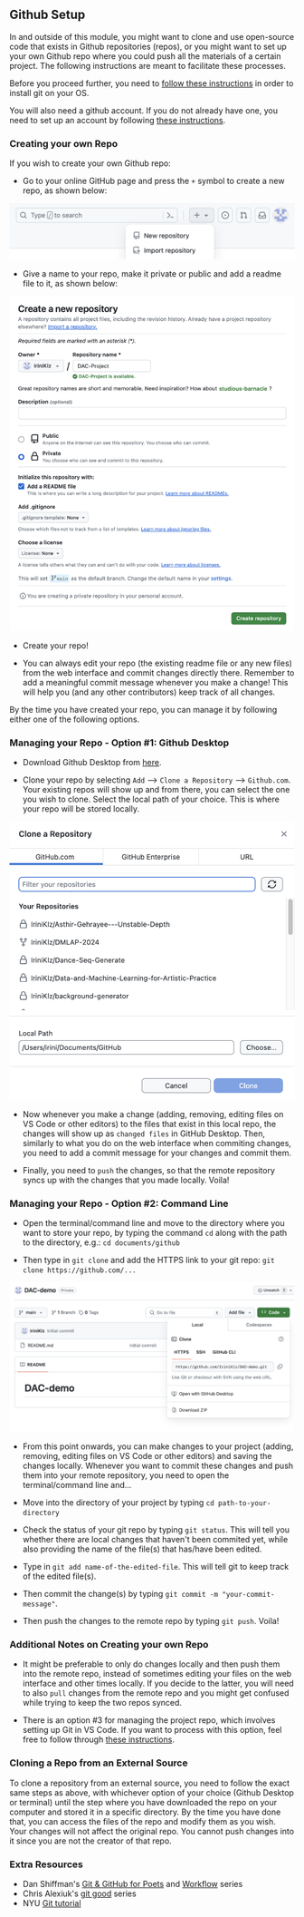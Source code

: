 ## **Github Setup**

In and outside of this module, you might want to clone and use open-source code that exists in Github repositories (repos), or you might want to set up your own Github repo where you could push all the materials of a certain project. The following instructions are meant to facilitate these processes.

Before you proceed further, you need to [follow these instructions](https://github.com/git-guides/install-git) in order to install git on your OS.

You will also need a github account. If you do not already have one, you need to set up an account by following [these instructions](https://docs.github.com/en/get-started/quickstart/creating-an-account-on-github).

### Creating your own Repo

If you wish to create your own Github repo:

- Go to your online GitHub page and press the `+` symbol to create a new repo, as shown below:

![close-up to the + symbol for creating new repo](images/create-new-repo-symbol.png)

- Give a name to your repo, make it private or public and add a readme file to it, as shown below:

![close-up to the + symbol for creating new repo](images/create-new-repo-setup.png)

- Create your repo!

- You can always edit your repo (the existing readme file or any new files) from the web interface and commit changes directly there. Remember to add a meaningful commit message whenever you make a change! This will help you (and any other contributors) keep track of all changes.

By the time you have created your repo, you can manage it by following either one of the following options.

### Managing your Repo - Option #1: Github Desktop

- Download Github Desktop from [here](https://desktop.github.com/).

- Clone your repo by selecting `Add` --> `Clone a Repository` --> `Github.com`. Your existing repos will show up and from there, you can select the one you wish to clone. Select the local path of your choice. This is where your repo will be stored locally.

![clone repo in Github Desktop](images/clone-repo.png)

- Now whenever you make a change (adding, removing, editing files on VS Code or other editors) to the files that exist in this local repo, the changes will show up as `changed files` in GitHub Desktop. Then, similarly to what you do on the web interface when commiting changes, you need to add a commit message for your changes and commit them.

- Finally, you need to `push` the changes, so that the remote repository syncs up with the changes that you made locally. Voila!

### Managing your Repo - Option #2: Command Line

- Open the terminal/command line and move to the directory where you want to store your repo, by typing the command `cd` along with the path to the directory, e.g.: `cd documents/github`

- Then type in `git clone` and add the HTTPS link to your git repo: `git clone https://github.com/...`

![https link to repo](images/https-link-to-repo.png)

- From this point onwards, you can make changes to your project (adding, removing, editing files on VS Code or other editors) and saving the changes locally. Whenever you want to commit these changes and push them into your remote repository, you need to open the terminal/command line and...

- Move into the directory of your project by typing `cd path-to-your-directory`

- Check the status of your git repo by typing `git status`. This will tell you whether there are local changes that haven't been commited yet, while also providing the name of the file(s) that has/have been edited. 

- Type in `git add name-of-the-edited-file`. This will tell git to keep track of the edited file(s).

- Then commit the change(s) by typing `git commit -m "your-commit-message"`.

- Then push the changes to the remote repo by typing `git push`. Voila!

### Additional Notes on Creating your own Repo

- It might be preferable to only do changes locally and then push them into the remote repo, instead of sometimes editing your files on the web interface and other times locally. If you decide to the latter, you will need to also `pull` changes from the remote repo and you might get confused while trying to keep the two repos synced.

- There is an option #3 for managing the project repo, which involves setting up Git in VS Code. If you want to process with this option, feel free to follow through [these instructions](https://code.visualstudio.com/docs/sourcecontrol/intro-to-git).

### Cloning a Repo from an External Source

To clone a repository from an external source, you need to follow the exact same steps as above, with whichever option of your choice (Github Desktop or terminal) until the step where you have downloaded the repo on your computer and stored it in a specific directory. By the time you have done that, you can access the files of the repo and modify them as you wish. Your changes will not affect the original repo. You cannot push changes into it since you are not the creator of that repo.

### Extra Resources

- Dan Shiffman's [Git & GitHub for Poets](https://www.youtube.com/watch?v=BCQHnlnPusY&list=PLRqwX-V7Uu6ZF9C0YMKuns9sLDzK6zoiV) and [Workflow](https://www.youtube.com/watch?v=gJa6wri8YNQ&list=PLRqwX-V7Uu6Zu_uqEA6NqhLzKLACwU74X) series
- Chris Alexiuk's [git good](https://www.youtube.com/watch?v=L8uAV6oh3Rg&list=PLiI2-gm0pf8cvd2Ra9RH7FrvOcyz7s2de) series
- NYU [Git tutorial](https://nyu-dataservices.gitlab.io/rdm-instruction/intro-to-git-and-github.html)
